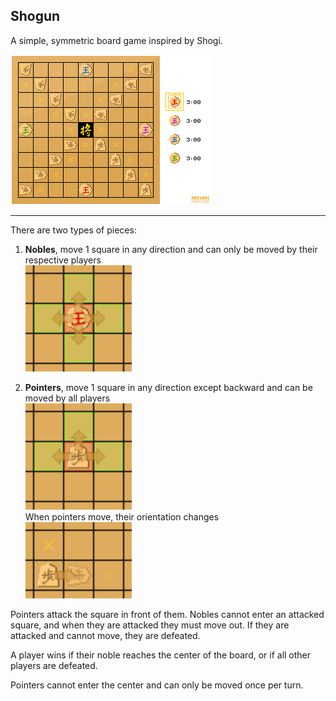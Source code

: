 ## Shogun ##

A simple, symmetric board game inspired by Shogi. 

![cover](https://github.com/AuryArthan/Shogun-LOVE-320x240/blob/master/assets/cover.png)

------------------------------

There are two types of pieces:

1. **Nobles**, move 1 square in any direction and can only be moved by their respective players 
   <br><img src="https://github.com/AuryArthan/Shogun-LOVE-320x240/blob/master/assets/illustrations/noble_moves.png" width="170" height="170">

2. **Pointers**, move 1 square in any direction except backward and can be moved by all players 
   <br><img src="https://github.com/AuryArthan/Shogun-LOVE-320x240/blob/master/assets/illustrations/pointer_moves.png" width="170" height="170">
   <br>When pointers move, their orientation changes 
   <br><img src="https://github.com/AuryArthan/Shogun-LOVE-320x240/blob/master/assets/illustrations/pointer_turn.png" width="170" height="122">

Pointers attack the square in front of them. Nobles cannot enter an attacked square, and when they are attacked they must move out. If they are attacked and cannot move, they are defeated. 

A player wins if their noble reaches the center of the board, or if all other players are defeated. 

Pointers cannot enter the center and can only be moved once per turn. 
